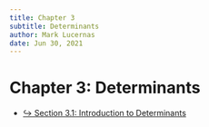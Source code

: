 ```yaml
---
title: Chapter 3
subtitle: Determinants
author: Mark Lucernas
date: Jun 30, 2021
---
```



# Chapter 3: Determinants

- [↪ Section 3.1: Introduction to Determinants](sec_3-1/index)

